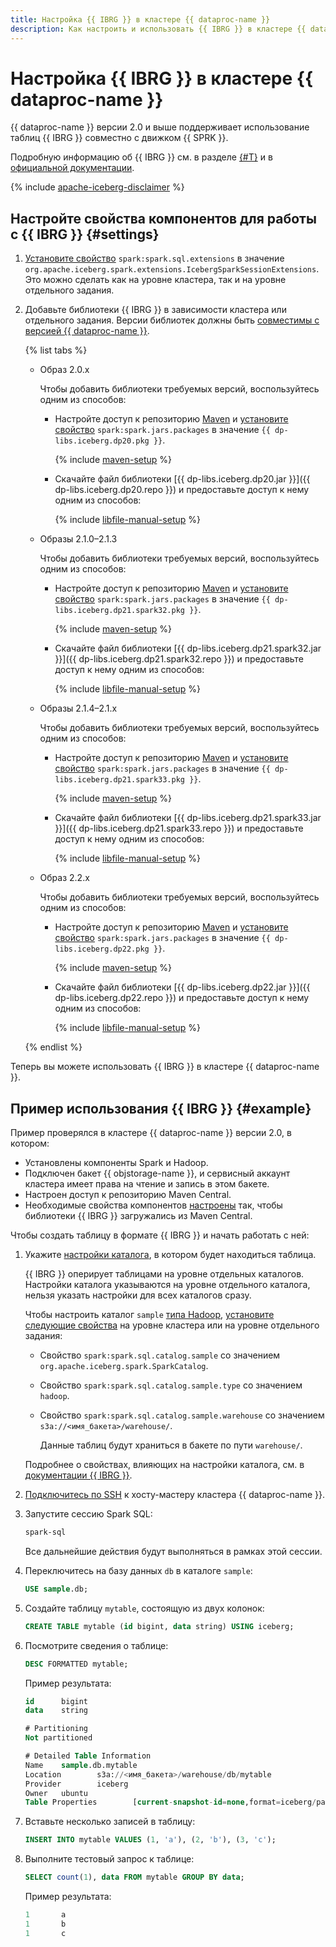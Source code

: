 ```yaml
---
title: Настройка {{ IBRG }} в кластере {{ dataproc-name }}
description: Как настроить и использовать {{ IBRG }} в кластере {{ dataproc-name }}.
---
```


# Настройка {{ IBRG }} в кластере {{ dataproc-name }}

{{ dataproc-name }} версии 2.0 и выше поддерживает использование таблиц {{ IBRG }} совместно с движком {{ SPRK }}.

Подробную информацию об {{ IBRG }} см. в разделе [{#T}](../concepts/apache-iceberg.md) и в [официальной документации](https://iceberg.apache.org/docs/latest/).


{% include [apache-iceberg-disclaimer](../../_includes/data-proc/apache-iceberg-disclaimer.md) %}


## Настройте свойства компонентов для работы с {{ IBRG }} {#settings}

1. [Установите свойство](../concepts/settings-list.md#change-properties) `spark:spark.sql.extensions` в значение `org.apache.iceberg.spark.extensions.IcebergSparkSessionExtensions`. Это можно сделать как на уровне кластера, так и на уровне отдельного задания.

1. Добавьте библиотеки {{ IBRG }} в зависимости кластера или отдельного задания. Версии библиотек должны быть [совместимы с версией {{ dataproc-name }}](../concepts/apache-iceberg.md#compatibility).

    {% list tabs %}

    - Образ 2.0.x

        Чтобы добавить библиотеки требуемых версий, воспользуйтесь одним из способов:

        * Настройте доступ к репозиторию [Maven](https://maven.apache.org/index.html) и [установите свойство](../concepts/settings-list.md#change-properties) `spark:spark.jars.packages` в значение `{{ dp-libs.iceberg.dp20.pkg }}`.

            {% include [maven-setup](../../_includes/data-proc/maven-setup.md) %}

        * Скачайте файл библиотеки [{{ dp-libs.iceberg.dp20.jar }}]({{ dp-libs.iceberg.dp20.repo }}) и предоставьте доступ к нему одним из способов:

            {% include [libfile-manual-setup](../../_includes/data-proc/libfile-manual-setup.md) %}

    - Образы 2.1.0–2.1.3

        Чтобы добавить библиотеки требуемых версий, воспользуйтесь одним из способов:

        * Настройте доступ к репозиторию [Maven](https://maven.apache.org/index.html) и [установите свойство](../concepts/settings-list.md#change-properties) `spark:spark.jars.packages` в значение `{{ dp-libs.iceberg.dp21.spark32.pkg }}`.

            {% include [maven-setup](../../_includes/data-proc/maven-setup.md) %}

        * Скачайте файл библиотеки [{{ dp-libs.iceberg.dp21.spark32.jar }}]({{ dp-libs.iceberg.dp21.spark32.repo }}) и предоставьте доступ к нему одним из способов:

            {% include [libfile-manual-setup](../../_includes/data-proc/libfile-manual-setup.md) %}

    - Образы 2.1.4–2.1.x

        Чтобы добавить библиотеки требуемых версий, воспользуйтесь одним из способов:

        * Настройте доступ к репозиторию [Maven](https://maven.apache.org/index.html) и [установите свойство](../concepts/settings-list.md#change-properties) `spark:spark.jars.packages` в значение `{{ dp-libs.iceberg.dp21.spark33.pkg }}`.

            {% include [maven-setup](../../_includes/data-proc/maven-setup.md) %}

        * Скачайте файл библиотеки [{{ dp-libs.iceberg.dp21.spark33.jar }}]({{ dp-libs.iceberg.dp21.spark33.repo }}) и предоставьте доступ к нему одним из способов:

            {% include [libfile-manual-setup](../../_includes/data-proc/libfile-manual-setup.md) %}

    - Образ 2.2.x

        Чтобы добавить библиотеки требуемых версий, воспользуйтесь одним из способов:

        * Настройте доступ к репозиторию [Maven](https://maven.apache.org/index.html) и [установите свойство](../concepts/settings-list.md#change-properties) `spark:spark.jars.packages` в значение `{{ dp-libs.iceberg.dp22.pkg }}`.

            {% include [maven-setup](../../_includes/data-proc/maven-setup.md) %}

        * Скачайте файл библиотеки [{{ dp-libs.iceberg.dp22.jar }}]({{ dp-libs.iceberg.dp22.repo }}) и предоставьте доступ к нему одним из способов:

            {% include [libfile-manual-setup](../../_includes/data-proc/libfile-manual-setup.md) %}

    {% endlist %}

Теперь вы можете использовать {{ IBRG }} в кластере {{ dataproc-name }}.

## Пример использования {{ IBRG }} {#example}

Пример проверялся в кластере {{ dataproc-name }} версии 2.0, в котором:

* Установлены компоненты Spark и Hadoop.
* Подключен бакет {{ objstorage-name }}, и сервисный аккаунт кластера имеет права на чтение и запись в этом бакете.
* Настроен доступ к репозиторию Maven Central.
* Необходимые свойства компонентов [настроены](#settings) так, чтобы библиотеки {{ IBRG }} загружались из Maven Central.

Чтобы создать таблицу в формате {{ IBRG }} и начать работать с ней:

1. Укажите [настройки каталога](https://iceberg.apache.org/docs/latest/spark-configuration/#catalogs), в котором будет находиться таблица.

    {{ IBRG }} оперирует таблицами на уровне отдельных каталогов. Настройки каталога указываются на уровне отдельного каталога, нельзя указать настройки для всех каталогов сразу.

    Чтобы настроить каталог `sample` [типа Hadoop](https://iceberg.apache.org/docs/latest/spark-configuration/#catalog-configuration), [установите следующие свойства](../concepts/settings-list.md#change-properties) на уровне кластера или на уровне отдельного задания:

    * Свойство `spark:spark.sql.catalog.sample` со значением `org.apache.iceberg.spark.SparkCatalog`.
    * Свойство `spark:spark.sql.catalog.sample.type` со значением `hadoop`.
    * Свойство `spark:spark.sql.catalog.sample.warehouse` со значением `s3a://<имя_бакета>/warehouse/`.

        Данные таблиц будут храниться в бакете по пути `warehouse/`.

    Подробнее о свойствах, влияющих на настройки каталога, см. в [документации {{ IBRG }}](https://iceberg.apache.org/docs/latest/spark-configuration/#catalog-configuration).

1. [Подключитесь по SSH](./connect.md#data-proc-ssh) к хосту-мастеру кластера {{ dataproc-name }}.

1. Запустите сессию Spark SQL:

    ```bash
    spark-sql
    ```

    Все дальнейшие действия будут выполняться в рамках этой сессии.

1. Переключитесь на базу данных `db` в каталоге `sample`:

    ```sql
    USE sample.db;
    ```

1. Создайте таблицу `mytable`, состоящую из двух колонок:

    ```sql
    CREATE TABLE mytable (id bigint, data string) USING iceberg;
    ```

1. Посмотрите сведения о таблице:

    ```sql
    DESC FORMATTED mytable;
    ```

    Пример результата:

    ```sql
    id      bigint
    data    string

    # Partitioning
    Not partitioned

    # Detailed Table Information
    Name    sample.db.mytable
    Location        s3a://<имя_бакета>/warehouse/db/mytable
    Provider        iceberg
    Owner   ubuntu
    Table Properties        [current-snapshot-id=none,format=iceberg/parquet]
    ```

1. Вставьте несколько записей в таблицу:

    ```sql
    INSERT INTO mytable VALUES (1, 'a'), (2, 'b'), (3, 'c');
    ```

1. Выполните тестовый запрос к таблице:

    ```sql
    SELECT count(1), data FROM mytable GROUP BY data;
    ```

    Пример результата:

    ```sql
    1       a
    1       b
    1       c
    ```
